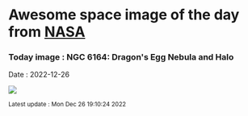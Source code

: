 
# Awesome space image of the day from [NASA](https://api.nasa.gov/)

### Today image : NGC 6164: Dragon's Egg Nebula and Halo
Date : 2022-12-26

![](https://apod.nasa.gov/apod/image/2212/DragonsEgg_Croman_960.jpg)

<small>Latest update : Mon Dec 26 19:10:24 2022</small>
        